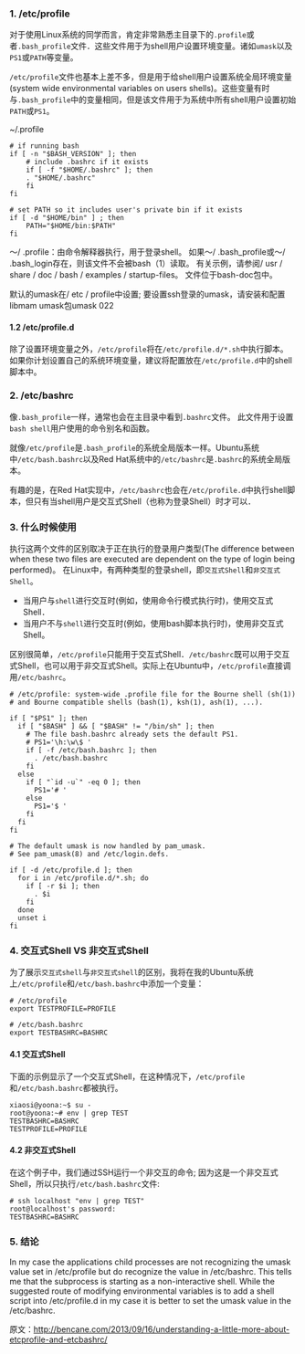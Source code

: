 

### 1. /etc/profile

对于使用Linux系统的同学而言，肯定非常熟悉主目录下的`.profile`或者`.bash_profile`文件．这些文件用于为shell用户设置环境变量。诸如`umask`以及`PS1`或`PATH`等变量。

`/etc/profile`文件也基本上差不多，但是用于给shell用户设置系统全局环境变量(system wide environmental variables on users shells)。这些变量有时与`.bash_profile`中的变量相同，但是该文件用于为系统中所有shell用户设置初始`PATH`或`PS1`。



~/.profile
```
# if running bash
if [ -n "$BASH_VERSION" ]; then
    # include .bashrc if it exists
    if [ -f "$HOME/.bashrc" ]; then
	. "$HOME/.bashrc"
    fi
fi

# set PATH so it includes user's private bin if it exists
if [ -d "$HOME/bin" ] ; then
    PATH="$HOME/bin:$PATH"
fi
```

〜/ .profile：由命令解释器执行，用于登录shell。
如果〜/ .bash_profile或〜/ .bash_login存在，则该文件不会被bash（1）读取。 有关示例，请参阅/ usr / share / doc / bash / examples / startup-files。 文件位于bash-doc包中。

默认的umask在/ etc / profile中设置; 要设置ssh登录的umask，请安装和配置libmam umask包umask 022



#### 1.2 /etc/profile.d

除了设置环境变量之外，`/etc/profile`将在`/etc/profile.d/*.sh`中执行脚本。 如果你计划设置自己的系统环境变量，建议将配置放在`/etc/profile.d`中的shell脚本中。

### 2. /etc/bashrc

像`.bash_profile`一样，通常也会在主目录中看到`.bashrc`文件。 此文件用于设置`bash shell`用户使用的命令别名和函数。

就像`/etc/profile`是`.bash_profile`的系统全局版本一样。Ubuntu系统中`/etc/bash.bashrc`以及Red Hat系统中的`/etc/bashrc`是`.bashrc`的系统全局版本。

有趣的是，在Red Hat实现中，`/etc/bashrc`也会在`/etc/profile.d`中执行shell脚本，但只有当shell用户是交互式Shell（也称为登录Shell）时才可以．

### 3. 什么时候使用

执行这两个文件的区别取决于正在执行的登录用户类型(The difference between when these two files are executed are dependent on the type of login being performed)。 在Linux中，有两种类型的登录shell，即`交互式Shell`和`非交互式Shell`。

- 当用户与`shell`进行交互时(例如，使用命令行模式执行时)，使用交互式Shell． 
- 当用户不与`shell`进行交互时(例如，使用bash脚本执行时)，使用非交互式Shell。


区别很简单，`/etc/profile`只能用于交互式Shell．`/etc/bashrc`既可以用于交互式Shell，也可以用于非交互式Shell。实际上在Ubuntu中，`/etc/profile`直接调用`/etc/bashrc`。

```
# /etc/profile: system-wide .profile file for the Bourne shell (sh(1))
# and Bourne compatible shells (bash(1), ksh(1), ash(1), ...).

if [ "$PS1" ]; then
  if [ "$BASH" ] && [ "$BASH" != "/bin/sh" ]; then
    # The file bash.bashrc already sets the default PS1.
    # PS1='\h:\w\$ '
    if [ -f /etc/bash.bashrc ]; then
      . /etc/bash.bashrc
    fi
  else
    if [ "`id -u`" -eq 0 ]; then
      PS1='# '
    else
      PS1='$ '
    fi
  fi
fi

# The default umask is now handled by pam_umask.
# See pam_umask(8) and /etc/login.defs.

if [ -d /etc/profile.d ]; then
  for i in /etc/profile.d/*.sh; do
    if [ -r $i ]; then
      . $i
    fi
  done
  unset i
fi
```

### 4. 交互式Shell VS 非交互式Shell

为了展示`交互式shell`与`非交互式shell`的区别，我将在我的Ubuntu系统上`/etc/profile`和`/etc/bash.bashrc`中添加一个变量：

```
# /etc/profile
export TESTPROFILE=PROFILE

# /etc/bash.bashrc
export TESTBASHRC=BASHRC
```

#### 4.1 交互式Shell

下面的示例显示了一个交互式Shell，在这种情况下，`/etc/profile`和`/etc/bash.bashrc`都被执行。

```
xiaosi@yoona:~$ su -
root@yoona:~# env | grep TEST
TESTBASHRC=BASHRC
TESTPROFILE=PROFILE
```
#### 4.2 非交互式Shell

在这个例子中，我们通过SSH运行一个非交互的命令; 因为这是一个非交互式Shell，所以只执行`/etc/bash.bashrc`文件:

```
# ssh localhost "env | grep TEST"
root@localhost's password: 
TESTBASHRC=BASHRC
```

### 5. 结论

In my case the applications child processes are not recognizing the umask value set in /etc/profile but do recognize the value in /etc/bashrc. This tells me that the subprocess is starting as a non-interactive shell. While the suggested route of modifying environmental variables is to add a shell script into /etc/profile.d in my case it is better to set the umask value in the /etc/bashrc.





原文：http://bencane.com/2013/09/16/understanding-a-little-more-about-etcprofile-and-etcbashrc/